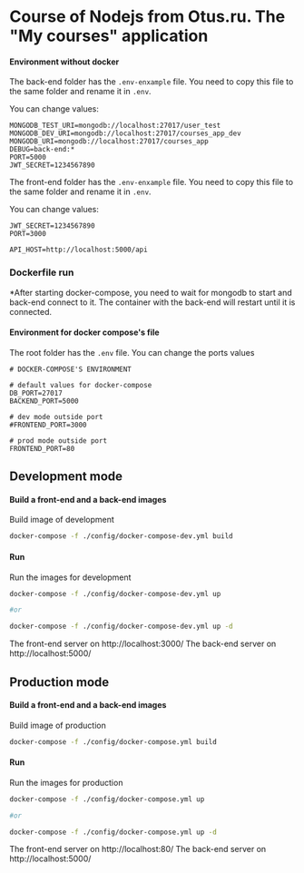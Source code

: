 # Course of Nodejs from Otus.ru. The "My courses" application

#### Environment without docker

The back-end folder has the ```.env-enxample``` file. 
You need to copy this file to the same folder and rename it in ```.env```.

You can change values:

```dotenv
MONGODB_TEST_URI=mongodb://localhost:27017/user_test
MONGODB_DEV_URI=mongodb://localhost:27017/courses_app_dev
MONGODB_URI=mongodb://localhost:27017/courses_app
DEBUG=back-end:*
PORT=5000
JWT_SECRET=1234567890
```

The front-end folder has the ```.env-enxample``` file. 
You need to copy this file to the same folder and rename it in ```.env```.

You can change values:

```dotenv
JWT_SECRET=1234567890
PORT=3000

API_HOST=http://localhost:5000/api

```

### Dockerfile run

*After starting docker-compose, you need to wait for mongodb to start and back-end connect to it. The container with the back-end will restart until it is connected.

#### Environment for docker compose's file

The root folder has the ```.env``` file. You can change the ports values

```dotenv
# DOCKER-COMPOSE'S ENVIRONMENT

# default values for docker-compose
DB_PORT=27017
BACKEND_PORT=5000

# dev mode outside port
#FRONTEND_PORT=3000

# prod mode outside port
FRONTEND_PORT=80
```

## Development mode

#### Build a front-end and a back-end images

Build image of development 

```bash
docker-compose -f ./config/docker-compose-dev.yml build
```

#### Run

Run the images for development 

```bash
docker-compose -f ./config/docker-compose-dev.yml up

#or

docker-compose -f ./config/docker-compose-dev.yml up -d
```

The front-end server on http://localhost:3000/
The back-end server on http://localhost:5000/


## Production mode

#### Build a front-end and a back-end images

Build image of production 

```bash
docker-compose -f ./config/docker-compose.yml build
```

#### Run

Run the images for production 

```bash
docker-compose -f ./config/docker-compose.yml up

#or

docker-compose -f ./config/docker-compose.yml up -d
```

The front-end server on http://localhost:80/
The back-end server on http://localhost:5000/
